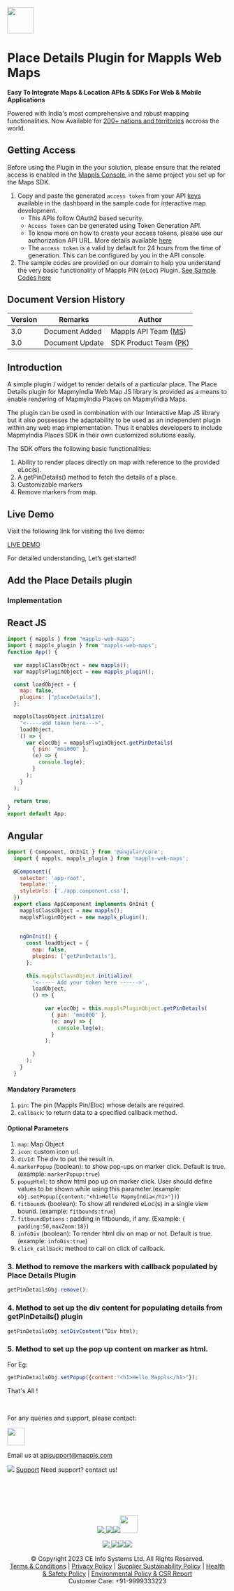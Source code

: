 [<img src="https://about.mappls.com/images/mappls-b-logo.svg" height="60"/> </p>](https://www.mapmyindia.com/api)


# Place Details Plugin for Mappls Web Maps

**Easy To Integrate Maps & Location APIs & SDKs For Web & Mobile Applications**

Powered with India's most comprehensive and robust mapping functionalities. Now Available for [200+ nations and territories](https://github.com/MapmyIndia/mapmyindia-rest-api/blob/master/docs/countryISO.md) accross the world.

## Getting Access

Before using the Plugin in the your solution, please ensure that the related access is enabled in the [Mappls Console](https://apis.mappls.com/console/), in the same project you set up for the Maps SDK.

1. Copy and paste the generated `access token` from your API [keys](https://apis.mappls.com/console/) available in the dashboard in the sample code for interactive map development.
    - This APIs follow OAuth2 based security.
    - `Access Token` can be generated using Token Generation API.
    - To know more on how to create your access tokens, please use our authorization API URL. More details available [here](https://about.mappls.com/api/advanced-maps/doc/authentication-api.php)
    - The `access token` is a valid by default for 24 hours from the time of generation. This can be configured by you in the API console.
2. The sample codes are provided on our domain to help you understand the very basic functionality of Mappls PIN (eLoc) Plugin. [See Sample Codes here](https://github.com/mappls-api/mappls-web-plugins/tree/main/eLoc-plugin) 


## Document Version History

| Version | Remarks | Author |
| ---- | ---- | ---- |
| 3.0 | Document Added | Mappls API Team ([MS](https://github.com/mamtasharma117)) |
| 3.0 | Document Update |SDK Product Team ([PK](https://github.com/prabhjot729/))|



## Introduction

A simple plugin / widget to render details of a particular place. The Place Details plugin for MapmyIndia Web Map JS library is provided as a means to enable rendering of MapmyIndia Places on MapmyIndia Maps. 

The plugin can be used in combination with our Interactive Map JS library but it also possesses the adaptability to be used as an independent plugin within any web map implementation. Thus it enables developers to include MapmyIndia Places SDK in their own customized solutions easily.

The SDK offers the following basic functionalities: 
1. Ability to render places directly on map with reference to the provided eLoc(s).
2. A getPinDetails() method to fetch the details of a place.
3. Customizable markers
4. Remove markers from map.

## Live Demo

Visit the following link for visiting the live demo:

[LIVE DEMO](https://github.com/mappls-api/mappls-web-plugins/tree/main/eLoc-plugin)


For detailed understanding, Let’s get started!

## Add the Place Details plugin
### Implementation

## React JS


```js
import { mappls } from "mappls-web-maps";
import { mappls_plugin } from "mappls-web-maps";
function App() {
 
  var mapplsClassObject = new mappls();
  var mapplsPluginObject = new mappls_plugin();

  const loadObject = {
    map: false,
    plugins: ["placeDetails"],
  };

  mapplsClassObject.initialize(
    "<-----add token here--->",
    loadObject,
    () => {
      var elocObj = mapplsPluginObject.getPinDetails(
        { pin: "mmi000" },
        (e) => {
          console.log(e);
        }
      );
    }
  );

  return true;
}
export default App;

```
## Angular
```js
import { Component, OnInit } from '@angular/core';
  import { mappls, mappls_plugin } from 'mappls-web-maps';
  
  @Component({
    selector: 'app-root',
    template:'',
    styleUrls: ['./app.component.css'],
  })
  export class AppComponent implements OnInit {
    mapplsClassObject = new mappls();
    mapplsPluginObject = new mappls_plugin();
  
  
    ngOnInit() {
      const loadObject = {
        map: false,
        plugins: ['getPinDetails'],
      };
  
      this.mapplsClassObject.initialize(
        '<----- Add your token here ------>',
        loadObject,
        () => {
  
            var elocObj = this.mapplsPluginObject.getPinDetails(
              { pin: 'mmi000' },
              (e: any) => {
                console.log(e);
              }
            );
  
        }
      );
    }
  }

```

#### Mandatory Parameters
1. `pin`: The pin (Mappls Pin/Eloc) whose details are required.
2. `callback`: to return data to a specified callback method.


#### Optional Parameters
1. `map`: Map Object
2. `icon`: custom icon url.
3. `divId`: The div to put the result in.
4. `markerPopup` (boolean): to show pop-ups on marker click. Default is true.(example: `markerPopup:true`)
5. `popupHtml`: to show html pop up on marker click. User should define values to be shown while using this parameter.(example: `obj.setPopup({content:"<h1>Hello MapmyIndia</h1>"})`)
6. `fitbounds` (boolean): To show all rendered eLoc(s) in a single view bound. (example: `fitbounds:true`)
7. `fitboundOptions` : padding in fitbounds, if any. (Example: `{ padding:50,maxZoom:18}`)
8. `infoDiv` (boolean): To render html div on map or not. Default is true. (example: `infoDiv:true`)
9. `click_callback`: method to call on click of callback. 

### 3. Method to remove the markers with callback populated by Place Details Plugin

```js
getPinDetailsObj.remove();
```

### 4. Method to set up the div content for populating details from getPinDetails() plugin

```js
getPinDetailsObj.setDivContent(“Div html);
```
### 5. Method to set up the pop up content on marker as html.
For Eg:

```js
getPinDetailsObj.setPopup({content:"<h1>Hello Mappls</h1>"});
```


That's All ! 

<br>

For any queries and support, please contact: 

[<img src="https://about.mappls.com/images/mappls-logo.svg" height="40"/> </p>](https://about.mappls.com/api/)
Email us at [apisupport@mappls.com](mailto:apisupport@mappls.com)


![](https://www.mapmyindia.com/api/img/icons/support.png)
[Support](https://about.mappls.com/contact/)
Need support? contact us!

<br></br>
<br></br>

[<p align="center"> <img src="https://www.mapmyindia.com/api/img/icons/stack-overflow.png"/> ](https://stackoverflow.com/questions/tagged/mappls-api)[![](https://www.mapmyindia.com/api/img/icons/blog.png)](https://about.mappls.com/blog/)[![](https://www.mapmyindia.com/api/img/icons/gethub.png)](https://github.com/Mappls-api)[<img src="https://mmi-api-team.s3.ap-south-1.amazonaws.com/API-Team/npm-logo.one-third%5B1%5D.png" height="40"/> </p>](https://www.npmjs.com/org/mapmyindia) 



[<p align="center"> <img src="https://www.mapmyindia.com/june-newsletter/icon4.png"/> ](https://www.facebook.com/Mapplsofficial)[![](https://www.mapmyindia.com/june-newsletter/icon2.png)](https://twitter.com/mappls)[![](https://www.mapmyindia.com/newsletter/2017/aug/llinkedin.png)](https://www.linkedin.com/company/mappls/)[![](https://www.mapmyindia.com/june-newsletter/icon3.png)](https://www.youtube.com/channel/UCAWvWsh-dZLLeUU7_J9HiOA)




<div align="center">&copy Copyright 2023 CE Info Systems Ltd. All Rights Reserved.</div>

<div align="center"> <a href="https://about.mappls.com/api/terms-&-conditions">Terms & Conditions</a> | <a href="https://about.mappls.com/about/privacy-policy">Privacy Policy</a> | <a href="https://about.mappls.com/pdf/mapmyIndia-sustainability-policy-healt-labour-rules-supplir-sustainability.pdf">Supplier Sustainability Policy</a> | <a href="https://about.mappls.com/pdf/Health-Safety-Management.pdf">Health & Safety Policy</a> | <a href="https://about.mappls.com/pdf/Environment-Sustainability-Policy-CSR-Report.pdf">Environmental Policy & CSR Report</a>

<div align="center">Customer Care: +91-9999333223</div>
